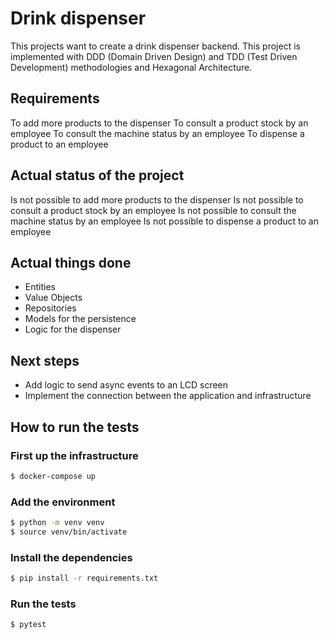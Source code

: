 # Drink dispenser

This projects want to create a drink dispenser backend.
This project is implemented with DDD (Domain Driven Design) and TDD (Test Driven Development) methodologies
and Hexagonal Architecture.

## Requirements

To add more products to the dispenser
To consult a product stock by an employee
To consult the machine status by an employee
To dispense a product to an employee

## Actual status of the project
Is not possible to add more products to the dispenser
Is not possible to consult a product stock by an employee
Is not possible to consult the machine status by an employee
Is not possible to dispense a product to an employee

## Actual things done

- Entities
- Value Objects
- Repositories
- Models for the persistence
- Logic for the dispenser

## Next steps

- Add logic to send async events to an LCD screen
- Implement the connection between the application and infrastructure

## How to run the tests
### First up the infrastructure

```bash
$ docker-compose up
```
### Add the environment
```bash
$ python -m venv venv
$ source venv/bin/activate
```
### Install the dependencies
```bash
$ pip install -r requirements.txt
```
### Run the tests
```bash
$ pytest
```
